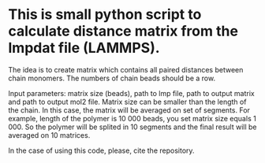 # This is small python script to calculate distance matrix from the lmpdat file (LAMMPS).

The idea is to create matrix which contains all paired distances between chain monomers. The numbers of chain beads should be a row.

Input parameters:  matrix size (beads), path to lmp file, path to output matrix and path to output mol2 file. Matrix size can be smaller than the length of the chain. In this case, the matrix will be averaged on set of segments. For example, length of the polymer is 10 000 beads, you set matrix size equals 1 000. So the polymer will be splited in 10 segments and the final result will be averaged on 10 matrices.

In the case of using this code, please, cite the repository.
